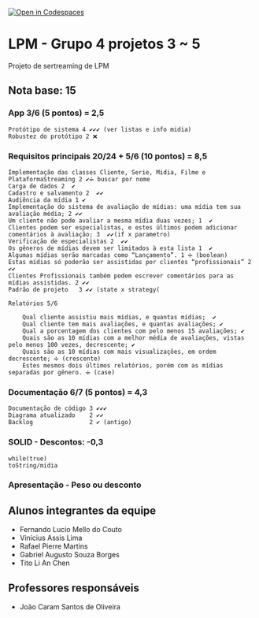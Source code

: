 [![Open in Codespaces](https://classroom.github.com/assets/launch-codespace-7f7980b617ed060a017424585567c406b6ee15c891e84e1186181d67ecf80aa0.svg)](https://classroom.github.com/open-in-codespaces?assignment_repo_id=10848555)
# LPM - Grupo 4 projetos 3 ~ 5
Projeto de sertreaming de LPM

## Nota base: 15

### App 3/6 (5 pontos) = 2,5
	Protótipo de sistema 4 ✔✔✔ (ver listas e info midia)
	Robustez do protótipo 2 ❌
	
### Requisitos principais 20/24 + 5/6 (10 pontos) = 8,5
	Implementação das classes Cliente, Serie, Midia, Filme e PlataformaStreaming 2 ✔➗ buscar por nome
	Carga de dados 2  ✔
	Cadastro e salvamento 2  ✔✔
	Audiência da mídia 1 ✔
	Implementação do sistema de avaliação de mídias: uma mídia tem sua avaliação média; 2 ✔✔
	Um cliente não pode avaliar a mesma mídia duas vezes; 1  ✔
	Clientes podem ser especialistas, e estes últimos podem adicionar comentários à avaliação; 3  ✔✔(if x parametro)
	Verificação de especialistas 2  ✔✔
	Os gêneros de mídias devem ser limitados à esta lista 1  ✔
	Algumas mídias serão marcadas como “Lançamento”. 1 ➗ (boolean)
	Estas mídias só poderão ser assistidas por clientes “profissionais” 2 ✔✔
	Clientes Profissionais também podem escrever comentários para as mídias assistidas. 2 ✔✔
	Padrão de projeto	3 ✔✔ (state x strategy(
	
	Relatórios 5/6 
	
		Qual cliente assistiu mais mídias, e quantas mídias;  ✔
		Qual cliente tem mais avaliações, e quantas avaliações; ✔ 
		Qual a porcentagem dos clientes com pelo menos 15 avaliações; ✔
		Quais são as 10 mídias com a melhor média de avaliações, vistas pelo menos 100 vezes, decrescente; ✔
		Quais são as 10 mídias com mais visualizações, em ordem decrescente; ➗ (crescente)
		Estes mesmos dois últimos relatórios, porém com as mídias separadas por gênero. ➗ (case)
	
### Documentação 6/7 (5 pontos) = 4,3
	Documentação de código 3 ✔✔✔
	Diagrama atualizado    2 ✔✔ 
	Backlog 			   2 ✔ (antigo)
	
### SOLID - Descontos: -0,3
	while(true)
	toString/midia
	
	
### Apresentação - Peso ou desconto


## Alunos integrantes da equipe

* Fernando Lucio Mello do Couto
* Vinícius Assis Lima
* Rafael Pierre Martins
* Gabriel Augusto Souza Borges
* Tito Li An Chen

## Professores responsáveis

* João Caram Santos de Oliveira

